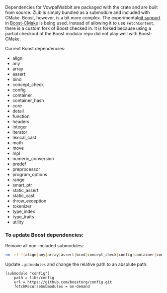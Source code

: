 Dependencies for VowpalWabbit are packaged with the crate and are built from source. ZLib is simply bundled as a submodule and included with CMake. Boost, however, is a bit more complex. The experimental[git support](https://github.com/Orphis/boost-cmake/tree/git_support) in [Boost-CMake](https://github.com/Orphis/boost-cmake) is being used. Instead of allowing it to use `FetchContent`, there is a custom fork of Boost checked in. It is forked because using a partial checkout of the Boost modular repo did not play well with Boost-CMake.

Current Boost dependencies:
- align
- any
- array
- assert
- bind
- concept_check
- config
- container
- container_hash
- core
- detail
- function
- headers
- integer
- iterator
- lexical_cast
- math
- move
- mpl
- numeric_conversion
- predef
- preprocessor
- program_options
- range
- smart_ptr
- static_assert
- static_cast
- throw_exception
- tokenizer
- type_index
- type_traits
- utility

### To update Boost dependencies:
Remove all non-included submodules:
```sh
rm -rf !(align|any|array|assert|bind|concept_check|config|container|container_hash|core|detail|function|headers|integer|iterator|lexical_cast|math|move|mpl|numeric_conversion|predef|preprocessor|program_options|range|smart_ptr|static_assert|static_cast|throw_exception|tokenizer|type_index|type_traits|utility|*html|*.txt)
```

Update `.gitmodules` and change the relative path to an absolute path:
```
[submodule "config"]
	path = libs/config
	url = https://github.com/boostorg/config.git
	fetchRecurseSubmodules = on-demand
```
